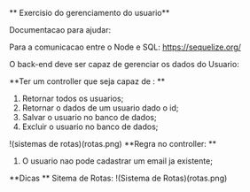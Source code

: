 ** Exercisio do gerenciamento do usuario**

Documentacao para ajudar:

Para a comunicacao entre o Node e SQL:
https://sequelize.org/

O back-end deve ser capaz de gerenciar os dados do Usuario:

**Ter um controller que seja capaz de : **

1. Retornar todos os usuarios;
2. Retornar o dados de um usuario dado o id;
3. Salvar o usuario no banco de dados;
4. Excluir o usuario no banco de dados;

!(sistemas de rotas)(rotas.png)
**Regra no controller: **

1.  O usuario nao pode cadastrar um email ja existente;

**Dicas **
Sitema de Rotas:
!(Sistema de Rotas)(rotas.png)
